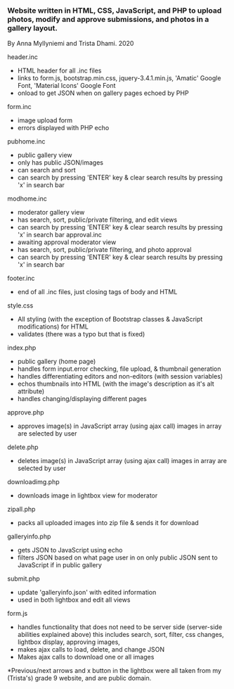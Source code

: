 ### Website written in HTML, CSS, JavaScript, and PHP to upload photos, modify and approve submissions, and photos in a gallery layout.

By Anna Myllyniemi and Trista Dhami. 2020

header.inc
 - HTML header for all .inc files
 - links to form.js, bootstrap.min.css, jquery-3.4.1.min.js, 
    'Amatic' Google Font, 'Material Icons' Google Font
 - onload to get JSON when on gallery pages echoed by PHP

form.inc
 - image upload form
 -  errors displayed with PHP echo

pubhome.inc
 - public gallery view
 - only has public JSON/images
 - can search and sort
 - can search by pressing 'ENTER' key & clear search results by pressing 'x' in search bar

modhome.inc
 - moderator gallery view
 - has search, sort, public/private filtering, and edit views
 - can search by pressing 'ENTER' key & clear search results by pressing 'x' in search bar
approval.inc
 - awaiting approval moderator view
 - has search, sort, public/private filtering, and photo approval
 - can search by pressing 'ENTER' key & clear search results by pressing 'x' in search bar

footer.inc
 -  end of all .inc files, just closing tags of body and HTML

style.css
 - All styling (with the exception of Bootstrap classes
    & JavaScript modifications) for HTML
 - validates (there was a typo but that is fixed)

index.php
 - public gallery (home page)
 - handles form input.error checking, file upload, & thumbnail generation
 - handles differentiating editors and non-editors (with session variables)
 - echos thumbnails into HTML (with the image's description as it's alt attribute)
 - handles changing/displaying different pages
 
approve.php
 - approves image(s) in JavaScript array (using ajax call)
    images in array are selected by user

delete.php
 - deletes image(s) in JavaScript array (using ajax call)
    images in array are selected by user
    
downloadimg.php
 - downloads image in lightbox view for moderator
 
zipall.php
 - packs all uploaded images into zip file & sends it for download

galleryinfo.php
 - gets JSON to JavaScript using echo
 - filters JSON based on what page user in on
    only public JSON sent to JavaScript if in public gallery

submit.php
 - update 'galleryinfo.json' with edited information
 - used in both lightbox and edit all views
 
form.js
 - handles functionality that does not need to be server side (server-side abilities explained above)
    this includes search, sort, filter, css changes, lightbox display, approving images,
 - makes ajax calls to load, delete, and change JSON
 - Makes ajax calls to download one or all images
 
*Previous/next arrows and x button in the lightbox were all taken from my (Trista's) grade 9 website, and are public domain.